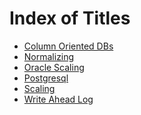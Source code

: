 # Index of Titles

- [Column Oriented DBs]
- [Normalizing]
- [Oracle Scaling]
- [Postgresql]
- [Scaling]
- [Write Ahead Log]

<!-- links -->

[Scaling]: scaling.md
[Normalizing]: normalizing.md
[Postgresql]: postgres.md
[Write Ahead Log]: wal.md
[Column Oriented DBs]: column-oriented-db.md
[Oracle Scaling]: scale_oracle_db.md
